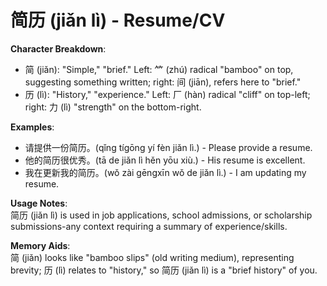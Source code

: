# **简历 (jiǎn lì) - Resume/CV**

**Character Breakdown**:  
- 简 (jiǎn): "Simple," "brief." Left: ⺮ (zhú) radical "bamboo" on top, suggesting something written; right: 间 (jiān), refers here to "brief."  
- 历 (lì): "History," "experience." Left: 厂 (hàn) radical "cliff" on top-left; right: 力 (lì) "strength" on the bottom-right.

**Examples**:  
- 请提供一份简历。(qǐng tígōng yí fèn jiǎn lì.) - Please provide a resume.  
- 他的简历很优秀。(tā de jiǎn lì hěn yōu xiù.) - His resume is excellent.  
- 我在更新我的简历。(wǒ zài gēngxīn wǒ de jiǎn lì.) - I am updating my resume.

**Usage Notes**:  
简历 (jiǎn lì) is used in job applications, school admissions, or scholarship submissions-any context requiring a summary of experience/skills.

**Memory Aids**:  
简 (jiǎn) looks like "bamboo slips" (old writing medium), representing brevity; 历 (lì) relates to "history," so 简历 (jiǎn lì) is a "brief history" of you.